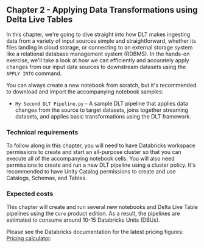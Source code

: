## Chapter 2 - Applying Data Transformations using Delta Live Tables

In this chapter, we're going to dive straight into how DLT makes ingesting data from a variety of input sources simple and straightforward, whether its files landing in cloud storage, or connecting to an external storage system like a relational database management system (RDBMS). In the hands-on exercise, we'll take a look at how we can efficiently and accurately apply changes from our input data sources to downstream datasets using the `APPLY INTO` command.

You can always create a new notebook from scratch, but it's recommended to download and import the accompanying notebook samples:

- `My Second DLT Pipeline.py` -  A sample DLT pipeline that applies data changes from the source to target datasets, joins together streaming datasets, and applies basic transformations using the DLT framework.

### Technical requirements
To follow along in this chapter, you will need to have Databricks workspace permissions to create and start an all-purpose cluster so that you can execute all of the accompanying notebook cells. You will also need permissions to create and run a new DLT pipeline using a cluster policy. It's recommended to have Unity Catalog permissions to create and use Catalogs, Schemas, and Tables.

### Expected costs
This chapter will create and run several new notebooks and Delta Live Table pipelines using the `Core` product edition. As a result, the pipelines are estimated to consume around 10-15 Databricks Units (DBUs).

Please see the Databricks documentation for the latest pricing figures: [Pricing calculator](https://www.databricks.com/product/pricing/product-pricing/instance-types).
